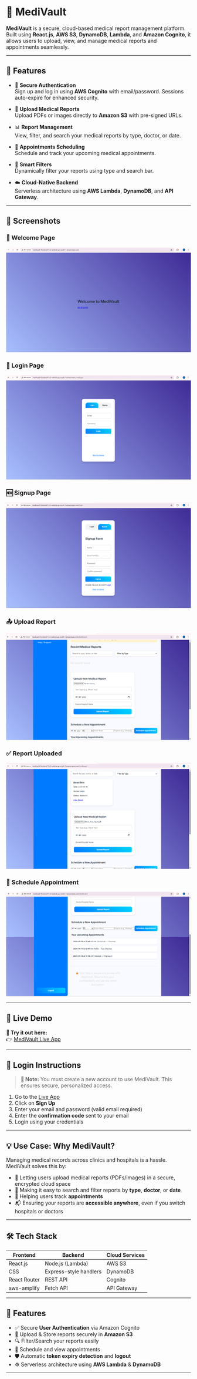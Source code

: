 # 🏥 MediVault

**MediVault** is a secure, cloud-based medical report management platform. Built using **React.js**, **AWS S3**, **DynamoDB**, **Lambda**, and **Amazon Cognito**, it allows users to upload, view, and manage medical reports and appointments seamlessly.

---

## 🚀 Features

- 🔐 **Secure Authentication**  
  Sign up and log in using **AWS Cognito** with email/password. Sessions auto-expire for enhanced security.

- 📁 **Upload Medical Reports**  
  Upload PDFs or images directly to **Amazon S3** with pre-signed URLs.

- 📊 **Report Management**  
  View, filter, and search your medical reports by type, doctor, or date.

- 📅 **Appointments Scheduling**  
  Schedule and track your upcoming medical appointments.

- 🧠 **Smart Filters**  
  Dynamically filter your reports using type and search bar.

- ☁️ **Cloud-Native Backend**  
  Serverless architecture using **AWS Lambda**, **DynamoDB**, and **API Gateway**.

---

## 📸 Screenshots

### 👋 Welcome Page
![Welcome Page](Screenshots/WelcomePage.png)

### 🔐 Login Page
![Login Page](Screenshots/LoginPage.png)

### 🆕 Signup Page
![Signup Page](Screenshots/SignUpPage.png)

### 📤 Upload Report
![Upload Report](Screenshots/UploadReport.png)

### ✅ Report Uploaded
![Report Uploaded](Screenshots/ReportUploaded.png)

### 📅 Schedule Appointment
![Schedule Appointment](Screenshots/ScheduleAppointment.png)

---

## 🔗 Live Demo

**🧪 Try it out here:**  
👉 [MediVault Live App](http://medivault-frontend11.s3-website.ap-south-1.amazonaws.com/)

---

## 🔐 Login Instructions

> **📢 Note:** You must create a new account to use MediVault. This ensures secure, personalized access.

1. Go to the [Live App](http://medivault-frontend11.s3-website.ap-south-1.amazonaws.com/)
2. Click on **Sign Up**
3. Enter your email and password (valid email required)
4. Enter the **confirmation code** sent to your email
5. Login using your credentials

---

## 💡 Use Case: Why MediVault?

Managing medical records across clinics and hospitals is a hassle. MediVault solves this by:

- 📂 Letting users upload medical reports (PDFs/images) in a secure, encrypted cloud space
- 🔎 Making it easy to search and filter reports by **type**, **doctor**, or **date**
- 📅 Helping users track **appointments**
- 📬 Ensuring your reports are **accessible anywhere**, even if you switch hospitals or doctors

---

## 🛠️ Tech Stack

| Frontend | Backend | Cloud Services |
|----------|---------|----------------|
| React.js | Node.js (Lambda) | AWS S3 |
| CSS      | Express-style handlers | DynamoDB |
| React Router | REST API | Cognito |
| aws-amplify | Fetch API | API Gateway |

---

## 🚀 Features

- ✅ Secure **User Authentication** via Amazon Cognito
- 📁 Upload & Store reports securely in **Amazon S3**
- 🔍 Filter/Search your reports easily
- 📅 Schedule and view appointments
- 🛡️ Automatic **token expiry detection** and **logout**
- ⚙️ Serverless architecture using **AWS Lambda** & **DynamoDB**

---
